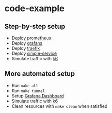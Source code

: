 # code-example

## Step-by-step setup
- Deploy [prometheus](prometheus/README.md)
- Deploy [grafana](grafana/README.md)
- Deploy [traefik](traefik/README.md)
- Deploy [simple-service](simple-service/README.md)
- Simulate traffic with [k6](k6/README.md)

## More automated setup
- Run `make all`
- Run `make tunnel`
- Setup [Grafana Dashboard](grafana/README.md#Setup)
- Simulate traffic with [k6](k6/README.md)
- Clean resources with `make clean` when satisfied
